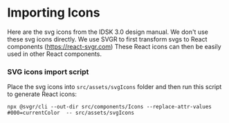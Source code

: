 # Importing Icons

Here are the svg icons from the IDSK 3.0 design manual. We don't use these svg icons directly. We use SVGR to first transform svgs to React components (https://react-svgr.com)
These React icons can then be easily used in other React components.

### SVG icons import script

Place the svg icons into `src/assets/svgIcons` folder and then run this script to generate React icons:

```
npx @svgr/cli --out-dir src/components/Icons --replace-attr-values #000=currentColor  -- src/assets/svgIcons
```
